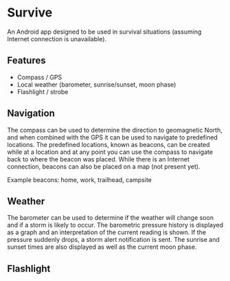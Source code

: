 # Survive
 An Android app designed to be used in survival situations (assuming Internet connection is unavailable).

## Features
* Compass / GPS
* Local weather (barometer, sunrise/sunset, moon phase)
* Flashlight / strobe

## Navigation
The compass can be used to determine the direction to geomagnetic North, and when combined with the GPS it can be used to navigate to predefined locations. The predefined locations, known as beacons, can be created while at a location and at any point you can use the compass to navigate back to where the beacon was placed. While there is an Internet connection, beacons can also be placed on a map (not present yet).

Example beacons: home, work, trailhead, campsite

## Weather
The barometer can be used to determine if the weather will change soon and if a storm is likely to occur. The barometric pressure history is displayed as a graph and an interpretation of the current reading is shown. If the pressure suddenly drops, a storm alert notification is sent. The sunrise and sunset times are also displayed as well as the current moon phase.  

## Flashlight
